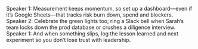 Speaker 1: Measurement keeps momentum, so set up a dashboard—even if it’s Google Sheets—that tracks risk burn down, spend and blockers.
Speaker 2: Celebrate the green lights too; ring a Slack bell when Sarah’s team locks down the prod database or crushes a diligence interview.
Speaker 1: And when something slips, log the lesson learned and next experiment so you don’t lose trust with leadership.

